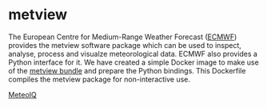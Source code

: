# metview

The European Centre for Medium-Range Weather Forecast ([ECMWF](https://www.ecmwf.int)) provides the metview software package which can be used to inspect, analyse, process and visualze meteorological data. ECMWF also provides a Python interface for it. We have created a simple Docker image to make use of the [metview bundle](https://confluence.ecmwf.int/display/METV/The+Metview+Source+Bundle) and prepare the Python bindings. This Dockerfile compiles the metview package for non-interactive use.

[MeteoIQ](https://www.meteoiq.com)
